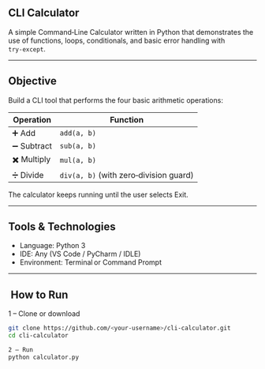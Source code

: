CLI Calculator
--------------

A simple Command‑Line Calculator written in Python that demonstrates the use of functions, loops, conditionals, and basic error handling with `try‑except`.

_____

Objective
---------

Build a CLI tool that performs the four basic arithmetic operations:

| Operation | Function |
|-----------|----------|
| ➕ Add     | `add(a, b)` |
| ➖ Subtract| `sub(a, b)` |
| ✖️ Multiply| `mul(a, b)` |
| ➗ Divide  | `div(a, b)` (with zero‑division guard) |

The calculator keeps running until the user selects Exit.

_____

Tools & Technologies
--------------------
- Language: Python 3
- IDE: Any (VS Code / PyCharm / IDLE)
- Environment: Terminal or Command Prompt

___

 How to Run
-------------


1 – Clone or download
```bash
git clone https://github.com/<your‑username>/cli-calculator.git
cd cli-calculator

2 – Run
python calculator.py
